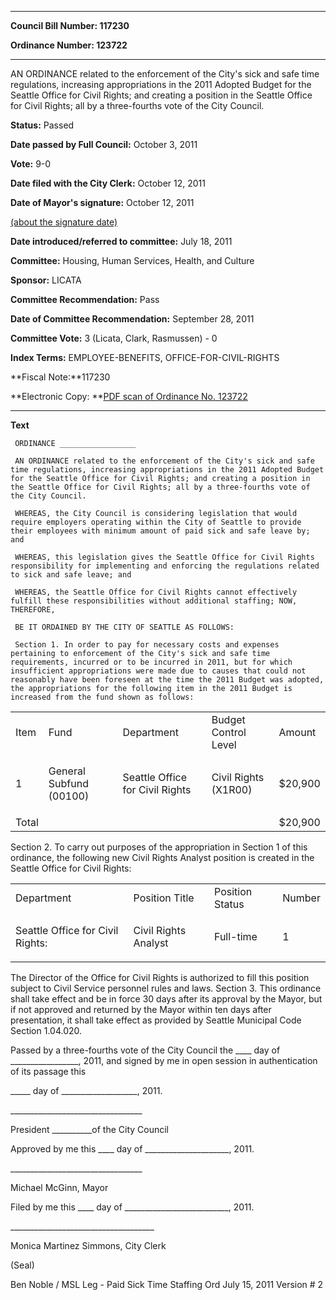 

********

**Council Bill Number: 117230**
   
**Ordinance Number: 123722**
********

 AN ORDINANCE related to the enforcement of the City's sick and safe time regulations, increasing appropriations in the 2011 Adopted Budget for the Seattle Office for Civil Rights; and creating a position in the Seattle Office for Civil Rights; all by a three-fourths vote of the City Council.

**Status:** Passed
   
**Date passed by Full Council:** October 3, 2011
   
**Vote:** 9-0
   
**Date filed with the City Clerk:** October 12, 2011
   
**Date of Mayor's signature:** October 12, 2011
   
[(about the signature date)](/~public/approvaldate.htm)
   
   
   
**Date introduced/referred to committee:** July 18, 2011
   
**Committee:** Housing, Human Services, Health, and Culture
   
**Sponsor:** LICATA
   
**Committee Recommendation:** Pass
   
**Date of Committee Recommendation:** September 28, 2011
   
**Committee Vote:** 3 (Licata, Clark, Rasmussen) - 0
   
   
**Index Terms:** EMPLOYEE-BENEFITS, OFFICE-FOR-CIVIL-RIGHTS

**Fiscal Note:**117230

**Electronic Copy: **[PDF scan of Ordinance No. 123722](/~archives/Ordinances/Ord_123722.pdf)

********

**Text**
   
```
 ORDINANCE _________________

 AN ORDINANCE related to the enforcement of the City's sick and safe time regulations, increasing appropriations in the 2011 Adopted Budget for the Seattle Office for Civil Rights; and creating a position in the Seattle Office for Civil Rights; all by a three-fourths vote of the City Council.

 WHEREAS, the City Council is considering legislation that would require employers operating within the City of Seattle to provide their employees with minimum amount of paid sick and safe leave by; and

 WHEREAS, this legislation gives the Seattle Office for Civil Rights responsibility for implementing and enforcing the regulations related to sick and safe leave; and

 WHEREAS, the Seattle Office for Civil Rights cannot effectively fulfill these responsibilities without additional staffing; NOW, THEREFORE,

 BE IT ORDAINED BY THE CITY OF SEATTLE AS FOLLOWS:

 Section 1. In order to pay for necessary costs and expenses pertaining to enforcement of the City's sick and safe time requirements, incurred or to be incurred in 2011, but for which insufficient appropriations were made due to causes that could not reasonably have been foreseen at the time the 2011 Budget was adopted, the appropriations for the following item in the 2011 Budget is increased from the fund shown as follows:

```
<table><tr><td>Item

</td><td>Fund

</td><td>Department

</td><td>Budget Control Level

</td><td>Amount

</td></tr>

<tr><td>1

</td><td>

General Subfund (00100)

</td><td>

Seattle Office for Civil Rights

</td><td>

Civil Rights (X1R00)

</td><td>

$20,900

</td></tr>

<tr><td>Total

</td><td>

</td><td>

</td><td>

</td><td>$20,900

</td></tr>

</table> Section 2. To carry out purposes of the appropriation in Section 1 of this ordinance, the following new Civil Rights Analyst position is created in the Seattle Office for Civil Rights:

<table><tr><td>Department

</td><td>Position Title

</td><td>Position Status

</td><td>Number

</td></tr>

<tr><td>

Seattle Office for Civil Rights:

</td><td>

Civil Rights Analyst

</td><td>

Full-time

</td><td>

1

</td></tr>

</table> The Director of the Office for Civil Rights is authorized to fill this position subject to Civil Service personnel rules and laws.  Section 3. This ordinance shall take effect and be in force 30 days after its approval by the Mayor, but if not approved and returned by the Mayor within ten days after presentation, it shall take effect as provided by Seattle Municipal Code Section 1.04.020.

 Passed by a three-fourths vote of the City Council the \_\_\_\_ day of \_\_\_\_\_\_\_\_\_\_\_\_\_\_\_\_\_, 2011, and signed by me in open session in authentication of its passage this

 \_\_\_\_\_ day of \_\_\_\_\_\_\_\_\_\_\_\_\_\_\_\_\_\_\_, 2011.

 \_\_\_\_\_\_\_\_\_\_\_\_\_\_\_\_\_\_\_\_\_\_\_\_\_\_\_\_\_\_\_\_\_

 President \_\_\_\_\_\_\_\_\_\_of the City Council

 Approved by me this \_\_\_\_ day of \_\_\_\_\_\_\_\_\_\_\_\_\_\_\_\_\_\_\_\_\_, 2011.

 \_\_\_\_\_\_\_\_\_\_\_\_\_\_\_\_\_\_\_\_\_\_\_\_\_\_\_\_\_\_\_\_\_

 Michael McGinn, Mayor

 Filed by me this \_\_\_\_ day of \_\_\_\_\_\_\_\_\_\_\_\_\_\_\_\_\_\_\_\_\_\_\_\_\_\_, 2011.

 \_\_\_\_\_\_\_\_\_\_\_\_\_\_\_\_\_\_\_\_\_\_\_\_\_\_\_\_\_\_\_\_\_\_\_\_

 Monica Martinez Simmons, City Clerk

 (Seal)

 Ben Noble / MSL Leg - Paid Sick Time Staffing Ord July 15, 2011 Version # 2

